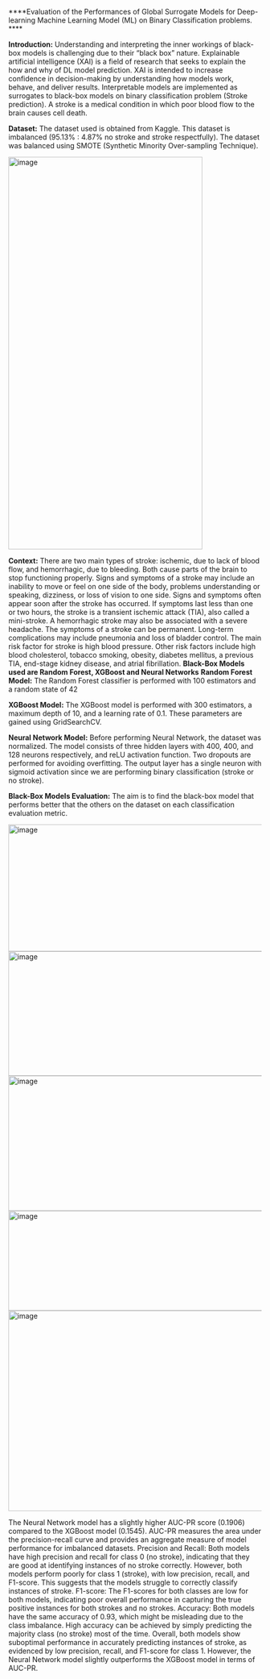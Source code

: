 ****Evaluation of the Performances of Global Surrogate Models for Deep-learning Machine Learning Model (ML) on Binary Classification problems. ****

**Introduction:** Understanding and interpreting the inner workings of black-box models is challenging due to their “black box” nature. Explainable artificial intelligence (XAI) is a field of research that seeks to explain the how and why of DL model prediction. XAI is intended to increase confidence in decision-making by understanding how models work, behave, and deliver results. Interpretable models are implemented as surrogates to black-box models on binary classification problem (Stroke prediction).
A stroke is a medical condition in which poor blood flow to the brain causes cell death.

**Dataset:**
The dataset used is obtained from Kaggle.
This dataset is imbalanced (95.13% : 4.87% no stroke and stroke respectfully). The dataset was balanced using SMOTE (Synthetic Minority Over-sampling Technique).

<img width="386" height="779" alt="image" src="https://github.com/user-attachments/assets/8b55f1cb-ed99-4f9f-a837-10e286111fc8" />



**Context:**
There are two main types of stroke: ischemic, due to lack of blood flow, and hemorrhagic, due to bleeding. Both cause parts of the brain to stop functioning properly.
Signs and symptoms of a stroke may include an inability to move or feel on one side of the body, problems understanding or speaking, dizziness, or loss of vision to one side. Signs and symptoms often appear soon after the stroke has occurred.
If symptoms last less than one or two hours, the stroke is a transient ischemic attack (TIA), also called a mini-stroke. A hemorrhagic stroke may also be associated with a severe headache. The symptoms of a stroke can be permanent. Long-term complications may include pneumonia and loss of bladder control.
The main risk factor for stroke is high blood pressure. Other risk factors include high blood cholesterol, tobacco smoking, obesity, diabetes mellitus, a previous TIA, end-stage kidney disease, and atrial fibrillation.
**Black-Box Models used are Random Forest, XGBoost and Neural Networks**
**Random Forest Model:**
The Random Forest classifier is performed with 100 estimators and a random state of 42

**XGBoost Model:**
The XGBoost model is performed with 300 estimators, a maximum depth of 10, and a learning rate of 0.1. These parameters are gained using GridSearchCV.

**Neural Network Model:**
Before performing Neural Network, the dataset was normalized. The model consists of three hidden layers with 400, 400, and 128 neurons respectively, and reLU activation function. Two dropouts are performed for avoiding overfitting. The output layer has a single neuron with sigmoid activation since we are performing binary classification (stroke or no stroke).

**Black-Box Models Evaluation:**
The aim is to find the black-box model that performs better that the others on the dataset on each classification evaluation metric.


<img width="657" height="252" alt="image" src="https://github.com/user-attachments/assets/6b94874b-9cfa-4348-9563-257f36d5ab7a" />
<img width="716" height="247" alt="image" src="https://github.com/user-attachments/assets/f841196c-8793-41ec-807b-1259fb496692" />
<img width="699" height="268" alt="image" src="https://github.com/user-attachments/assets/a8baabd3-22c5-4078-81a2-5575e52d5821" />
<img width="777" height="198" alt="image" src="https://github.com/user-attachments/assets/da7f82c2-6ad0-41fd-9e90-aa870226684b" />
<img width="749" height="398" alt="image" src="https://github.com/user-attachments/assets/2724d06f-1cc1-41e9-99a7-836c72ae8665" />


The Neural Network model has a slightly higher AUC-PR score (0.1906) compared to the XGBoost model (0.1545). AUC-PR measures the area under the precision-recall curve and provides an aggregate measure of model performance for imbalanced datasets.
Precision and Recall: Both models have high precision and recall for class 0 (no stroke), indicating that they are good at identifying instances of no stroke correctly. However, both models perform poorly for class 1 (stroke), with low precision, recall, and F1-score. This suggests that the models struggle to correctly classify instances of stroke.
F1-score: The F1-scores for both classes are low for both models, indicating poor overall performance in capturing the true positive instances for both strokes and no strokes.
Accuracy: Both models have the same accuracy of 0.93, which might be misleading due to the class imbalance. High accuracy can be achieved by simply predicting the majority class (no stroke) most of the time.
Overall, both models show suboptimal performance in accurately predicting instances of stroke, as evidenced by low precision, recall, and F1-score for class 1. However, the Neural Network model slightly outperforms the XGBoost model in terms of AUC-PR.
